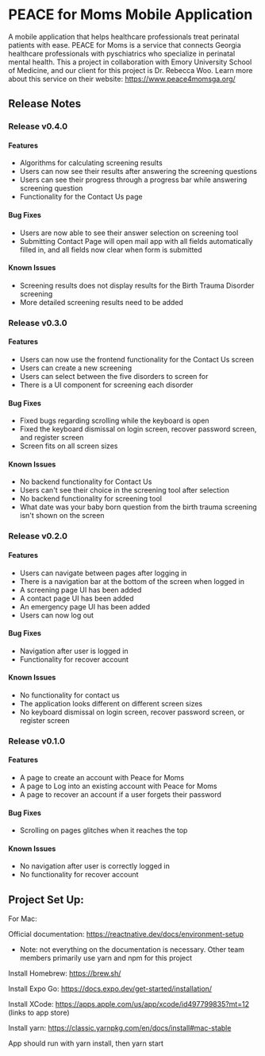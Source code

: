 # PEACE for Moms Mobile Application

A mobile application that helps healthcare professionals treat perinatal patients with ease. PEACE for Moms is a service that connects Georgia healthcare professionals with pyschiatrics who specialize in perinatal mental health. This a project in collaboration with Emory University School of Medicine, and our client for this project is Dr. Rebecca Woo. Learn more about this service on their website: https://www.peace4momsga.org/

## Release Notes

### Release v0.4.0

#### Features

- Algorithms for calculating screening results
- Users can now see their results after answering the screening questions
- Users can see their progress through a progress bar while answering screening question
- Functionality for the Contact Us page

#### Bug Fixes

- Users are now able to see their answer selection on screening tool
- Submitting Contact Page will open mail app with all fields automatically filled in, and all fields now clear when form is submitted

#### Known Issues

- Screening results does not display results for the Birth Trauma Disorder screening 
- More detailed screening results need to be added

### Release v0.3.0

#### Features

- Users can now use the frontend functionality for the Contact Us screen
- Users can create a new screening
- Users can select between the five disorders to screen for
- There is a UI component for screening each disorder

#### Bug Fixes

- Fixed bugs regarding scrolling while the keyboard is open
- Fixed the keyboard dismissal on login screen, recover password screen, and register screen
- Screen fits on all screen sizes

#### Known Issues

- No backend functionality for Contact Us
- Users can't see their choice in the screening tool after selection
- No backend functionality for screening tool
- What date was your baby born question from the birth trauma screening isn't shown on the screen

### Release v0.2.0

#### Features

- Users can navigate between pages after logging in
- There is a navigation bar at the bottom of the screen when logged in
- A screening page UI has been added
- A contact page UI has been added
- An emergency page UI has been added
- Users can now log out

#### Bug Fixes

- Navigation after user is logged in
- Functionality for recover account

#### Known Issues

- No functionality for contact us
- The application looks different on different screen sizes
- No keyboard dismissal on login screen, recover password screen, or register screen

### Release v0.1.0

#### Features

- A page to create an account with Peace for Moms
- A page to Log into an existing account with Peace for Moms
- A page to recover an account if a user forgets their password

#### Bug Fixes

- Scrolling on pages glitches when it reaches the top

#### Known Issues

- No navigation after user is correctly logged in
- No functionality for recover account

## Project Set Up:

For Mac:

Official documentation: https://reactnative.dev/docs/environment-setup

- Note: not everything on the documentation is necessary. Other team members primarily use yarn and npm for this project

Install Homebrew: https://brew.sh/

Install Expo Go: https://docs.expo.dev/get-started/installation/

Install XCode: https://apps.apple.com/us/app/xcode/id497799835?mt=12 (links to app store)

Install yarn: https://classic.yarnpkg.com/en/docs/install#mac-stable

App should run with yarn install, then yarn start
